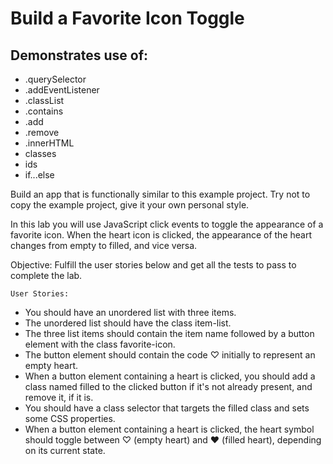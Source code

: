 # Build a Favorite Icon Toggle

## Demonstrates use of:

- .querySelector
- .addEventListener
- .classList
- .contains
- .add
- .remove
- .innerHTML
- classes
- ids
- if...else

Build an app that is functionally similar to this example project. Try not to copy the example project, give it your own personal style.

In this lab you will use JavaScript click events to toggle the appearance of a favorite icon. When the heart icon is clicked, the appearance of the heart changes from empty to filled, and vice versa.

Objective: Fulfill the user stories below and get all the tests to pass to complete the lab.

`User Stories:`

- You should have an unordered list with three items.
- The unordered list should have the class item-list.
- The three list items should contain the item name followed by a button element with the class favorite-icon.
- The button element should contain the code &#9825; initially to represent an empty heart.
- When a button element containing a heart is clicked, you should add a class named filled to the clicked button if it's not already present, and remove it, if it is.
- You should have a class selector that targets the filled class and sets some CSS properties.
- When a button element containing a heart is clicked, the heart symbol should toggle between &#9825; (empty heart) and &#10084; (filled heart), depending on its current state.
